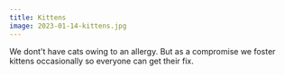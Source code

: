 ```yaml
---
title: Kittens
image: 2023-01-14-kittens.jpg
---
```


We dont't have cats owing to an allergy. But as a compromise we foster kittens
occasionally so everyone can get their fix.

<!--more-->
